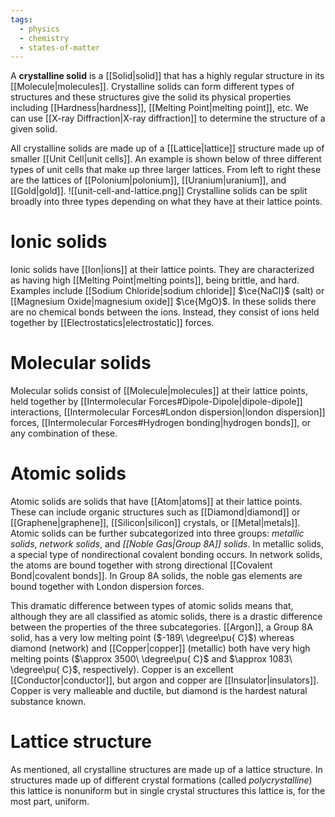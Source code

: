 ```yaml
---
tags:
  - physics
  - chemistry
  - states-of-matter
---
```

A **crystalline solid** is a [[Solid|solid]] that has a highly regular structure in its [[Molecule|molecules]]. Crystalline solids can form different types of structures and these structures give the solid its physical properties including [[Hardness|hardness]], [[Melting Point|melting point]], etc. We can use [[X-ray Diffraction|X-ray diffraction]] to determine the structure of a given solid.

All crystalline solids are made up of a [[Lattice|lattice]] structure made up of smaller [[Unit Cell|unit cells]]. An example is shown below of three different types of unit cells that make up three larger lattices. From left to right these are the lattices of [[Polonium|polonium]], [[Uranium|uranium]], and [[Gold|gold]].
![[unit-cell-and-lattice.png]]
Crystalline solids can be split broadly into three types depending on what they have at their lattice points.
# Ionic solids
Ionic solids have [[Ion|ions]] at their lattice points. They are characterized as having high [[Melting Point|melting points]], being brittle, and hard. Examples include [[Sodium Chloride|sodium chloride]] $\ce{NaCl}$ (salt) or [[Magnesium Oxide|magnesium oxide]] $\ce{MgO}$. In these solids there are no chemical bonds between the ions. Instead, they consist of ions held together by [[Electrostatics|electrostatic]] forces.
# Molecular solids
Molecular solids consist of [[Molecule|molecules]] at their lattice points, held together by [[Intermolecular Forces#Dipole-Dipole|dipole-dipole]] interactions, [[Intermolecular Forces#London dispersion|london dispersion]] forces, [[Intermolecular Forces#Hydrogen bonding|hydrogen bonds]], or any combination of these.
# Atomic solids
Atomic solids are solids that have [[Atom|atoms]] at their lattice points. These can include organic structures such as [[Diamond|diamond]] or [[Graphene|graphene]], [[Silicon|silicon]] crystals, or [[Metal|metals]]. Atomic solids can be further subcategorized into three groups: *metallic solids*, *network solids*, and *[[Noble Gas|Group 8A]] solids*. In metallic solids, a special type of nondirectional covalent bonding occurs. In network solids, the atoms are bound together with strong directional [[Covalent Bond|covalent bonds]]. In Group 8A solids, the noble gas elements are bound together with London dispersion forces.

This dramatic difference between types of atomic solids means that, although they are all classified as atomic solids, there is a drastic difference between the properties of the three subcategories. [[Argon]], a Group 8A solid, has a very low melting point ($-189\ \degree\pu{ C}$) whereas diamond (network) and [[Copper|copper]] (metallic) both have very high melting points ($\approx 3500\ \degree\pu{ C}$ and $\approx 1083\ \degree\pu{ C}$, respectively). Copper is an excellent [[Conductor|conductor]], but argon and copper are [[Insulator|insulators]]. Copper is very malleable and ductile, but diamond is the hardest natural substance known. 
# Lattice structure
As mentioned, all crystalline structures are made up of a lattice structure. In structures made up of different crystal formations (called _polycrystalline_) this lattice is nonuniform but in single crystal structures this lattice is, for the most part, uniform.